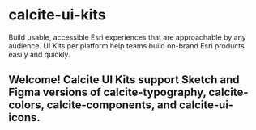 # calcite-ui-kits
Build usable, accessible Esri experiences that are approachable by any audience. UI Kits per platform help teams build on-brand Esri products easily and quickly.

## Welcome! Calcite UI Kits support Sketch and Figma versions of calcite-typography, calcite-colors, calcite-components, and calcite-ui-icons.
